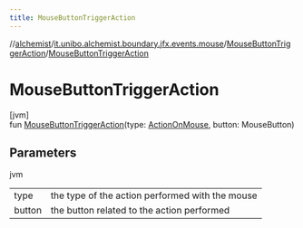 ```yaml
---
title: MouseButtonTriggerAction
---
```

//[alchemist](../../../index.html)/[it.unibo.alchemist.boundary.jfx.events.mouse](../index.html)/[MouseButtonTriggerAction](index.html)/[MouseButtonTriggerAction](-mouse-button-trigger-action.html)



# MouseButtonTriggerAction



[jvm]\
fun [MouseButtonTriggerAction](-mouse-button-trigger-action.html)(type: [ActionOnMouse](../-action-on-mouse/index.html), button: MouseButton)



## Parameters


jvm

| | |
|---|---|
| type | the type of the action performed with the mouse |
| button | the button related to the action performed |




